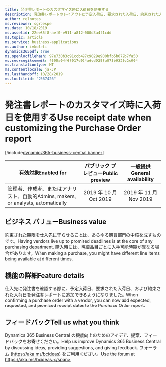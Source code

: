 ```yaml
---
title: 発注書レポートのカスタマイズ時に入荷日を使用する
description: 発注書レポートのレイアウトに予定入荷日、要求された入荷日、約束された入荷日を追加できるようになりました。
author: relnotes
ms.reviewer: sgroespe
ms.date: 10/18/2019
ms.assetid: 22ee85f8-aef0-e911-a812-000d3a4f1cdd
ms.topic: article
ms.service: business-applications
ms.author: ivkoleti
dynamics365pdf: true
ms.openlocfilehash: 97e730b3c91ccb497c9029e900bfb5b672b7fa50
ms.sourcegitcommit: 4605a04f6f017d024aded928fa875b9328e2c904
ms.translationtype: HT
ms.contentlocale: ja-JP
ms.lasthandoff: 10/28/2019
ms.locfileid: "2667426"
---
```

# <a name="use-receipt-date-when-customizing-the-purchase-order-report"></a><span data-ttu-id="00683-103">発注書レポートのカスタマイズ時に入荷日を使用する</span><span class="sxs-lookup"><span data-stu-id="00683-103">Use receipt date when customizing the Purchase Order report</span></span>
[!include[dynamics365-business-central banner](../includes/dynamics365-business-central.md)]

| <span data-ttu-id="00683-104">有効対象</span><span class="sxs-lookup"><span data-stu-id="00683-104">Enabled for</span></span>    |  <span data-ttu-id="00683-105">パブリック プレビュー</span><span class="sxs-lookup"><span data-stu-id="00683-105">Public preview</span></span> | <span data-ttu-id="00683-106">一般提供</span><span class="sxs-lookup"><span data-stu-id="00683-106">General availability</span></span> | 
| ---------- | :----------: |:----------: |
|<span data-ttu-id="00683-107">管理者、作成者、またはアナリスト、自動的</span><span class="sxs-lookup"><span data-stu-id="00683-107">Admins, makers, or analysts, automatically</span></span>|<span data-ttu-id="00683-108">2019 年 10 月</span><span class="sxs-lookup"><span data-stu-id="00683-108">Oct 2019</span></span>| <span data-ttu-id="00683-109">2019 年 11 月</span><span class="sxs-lookup"><span data-stu-id="00683-109">Nov 2019</span></span>|


## <a name="business-value"></a><span data-ttu-id="00683-110">ビジネス バリュー</span><span class="sxs-lookup"><span data-stu-id="00683-110">Business value</span></span>
<!-- bv start -->
<span data-ttu-id="00683-111">約束された期限を仕入先に守らせることは、あらゆる購買部門の中核を成すものです。</span><span class="sxs-lookup"><span data-stu-id="00683-111">Having vendors live up to promised deadlines is at the core of any purchasing department.</span></span> <span data-ttu-id="00683-112">購入時には、明細品目ごとに入手可能時期が異なる場合があります。</span><span class="sxs-lookup"><span data-stu-id="00683-112">When making a purchase, you might have different line items being available at different times.</span></span> 
<!-- bv end -->



## <a name="feature-details"></a><span data-ttu-id="00683-113">機能の詳細</span><span class="sxs-lookup"><span data-stu-id="00683-113">Feature details</span></span>
<!--feature detail start -->
<span data-ttu-id="00683-114">仕入先に発注書を確認する際に、予定入荷日、要求された入荷日、および約束された入荷日を発注書レポートに追加できるようになりました。</span><span class="sxs-lookup"><span data-stu-id="00683-114">When confirming a purchase order with a vendor, you can now add expected, requested, and promised receipt dates to the Purchase Order report.</span></span> 
<!--feature detail end -->






## <a name="tell-us-what-you-think"></a><span data-ttu-id="00683-115">フィードバック</span><span class="sxs-lookup"><span data-stu-id="00683-115">Tell us what you think</span></span>
<span data-ttu-id="00683-116">Dynamics 365 Business Central の機能向上のためのアイデア、提案、フィードバックをお寄せください。</span><span class="sxs-lookup"><span data-stu-id="00683-116">Help us improve Dynamics 365 Business Central by discussing ideas, providing suggestions, and giving feedback.</span></span> <span data-ttu-id="00683-117">フォーラム (https://aka.ms/bcideas) をご利用ください。</span><span class="sxs-lookup"><span data-stu-id="00683-117">Use the forum at https://aka.ms/bcideas.</span></span>



